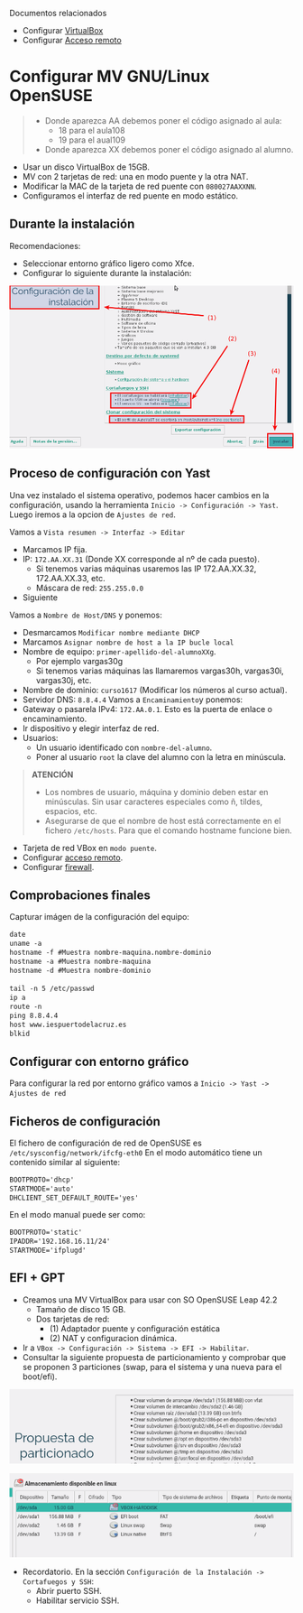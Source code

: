 
Documentos relacionados
* Configurar [VirtualBox](../virtualbox/opensuse.md)
* Configurar [Acceso remoto](../acceso-remoto/opensuse.md)

# Configurar MV GNU/Linux OpenSUSE

> * Donde aparezca AA debemos poner el código asignado al aula:
>     * 18 para el aula108
>     * 19 para el aual109
> * Donde aparezca XX debemos poner el código asignado al alumno.

* Usar un disco VirtualBox de 15GB.
* MV con 2 tarjetas de red: una en modo puente y la otra NAT.
* Modificar la MAC de la tarjeta de red puente con `080027AAXXNN`.
* Configuramos el interfaz de red puente en modo estático.

## Durante la instalación

Recomendaciones:
* Seleccionar entorno gráfico ligero como Xfce.
* Configurar lo siguiente durante la instalación:

![opensuse-instalacion-configuracion.png](./images/opensuse-instalacion-configuracion.png)

## Proceso de configuración con Yast

Una vez instalado el sistema operativo, podemos hacer cambios en la configuración,
usando la herramienta `Inicio -> Configuración -> Yast`. Luego iremos a la
opcion de `Ajustes de red`.

Vamos a `Vista resumen -> Interfaz -> Editar`
* Marcamos IP fija.
* IP: `172.AA.XX.31` (Donde XX corresponde al nº de cada puesto).
    * Si tenemos varias máquinas usaremos las IP 172.AA.XX.32, 172.AA.XX.33, etc.
    * Máscara de red: `255.255.0.0`
* Siguiente

Vamos a `Nombre de Host/DNS` y ponemos:
* Desmarcamos `Modificar nombre mediante DHCP`
* Marcamos `Asignar nombre de host a la IP bucle local`
* Nombre de equipo: `primer-apellido-del-alumnoXXg`.
    * Por ejemplo vargas30g
    * Si tenemos varias máquinas las llamaremos vargas30h, vargas30i, vargas30j, etc.
* Nombre de dominio: `curso1617` (Modificar los números al curso actual).
* Servidor DNS: `8.8.4.4`
Vamos a `Encaminamiento`y ponemos:
* Gateway o pasarela IPv4: `172.AA.0.1`. Esto es la puerta de enlace o encaminamiento.
* Ir dispositivo y elegir interfaz de red.
* Usuarios:
    * Un usuario identificado con `nombre-del-alumno`.
    * Poner al usuario `root` la clave del alumno con la letra en minúscula.

> **ATENCIÓN**
>
> * Los nombres de usuario, máquina y dominio deben estar en minúsculas.
Sin usar caracteres especiales como ñ, tildes, espacios, etc.
> * Asegurarse de que el nombre de host está correctamente en el fichero `/etc/hosts`.
Para que el comando hostname funcione bien.

* Tarjeta de red VBox en `modo puente`.
* Configurar [acceso remoto](../acceso-remoto.md).
* Configurar [firewall](../firewall.md).

## Comprobaciones finales

Capturar imágen de la configuración del equipo:
```
date
uname -a
hostname -f #Muestra nombre-maquina.nombre-dominio
hostname -a #Muestra nombre-maquina
hostname -d #Muestra nombre-dominio

tail -n 5 /etc/passwd
ip a
route -n
ping 8.8.4.4
host www.iespuertodelacruz.es
blkid
```

## Configurar con entorno gráfico

Para configurar la red por entorno gráfico vamos a
`Inicio -> Yast -> Ajustes de red`

## Ficheros de configuración

El fichero de configuración de red de OpenSUSE es `/etc/sysconfig/network/ifcfg-eth0`
En el modo automático tiene un contenido similar al siguiente:
```
BOOTPROTO='dhcp'
STARTMODE='auto'
DHCLIENT_SET_DEFAULT_ROUTE='yes'
```
En el modo manual puede ser como:
```
BOOTPROTO='static'
IPADDR='192.168.16.11/24'
STARTMODE='ifplugd'
```

## EFI + GPT

* Creamos una MV VirtualBox para usar con SO OpenSUSE Leap 42.2
    * Tamaño de disco 15 GB.
    * Dos tarjetas de red:
        * (1) Adaptador puente y configuración estática
        * (2) NAT y configuracion dinámica.
* Ir a `VBox -> Configuración -> Sistema -> EFI -> Habilitar`.
* Consultar la siguiente propuesta de particionamiento y comprobar que se
proponen 3 particiones (swap, para el sistema y una nueva para el boot/efi).

![opensuse-particiones-efi.png](./images/opensuse-particiones-efi.png)

![opensuse-particiones-efi2.png](./images/opensuse-particiones-efi2.png)

* Recordatorio. En la sección `Configuración de la Instalación -> Cortafuegos y SSH`:
    * Abrir puerto SSH.
    * Habilitar servicio SSH.
